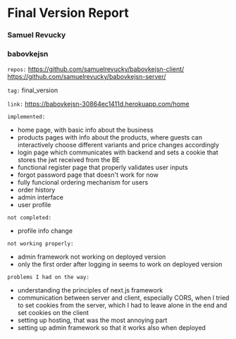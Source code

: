 # Final Version Report
### Samuel Revucky
### babovkejsn

`repos:` https://github.com/samuelrevucky/babovkejsn-client/ https://github.com/samuelrevucky/babovkejsn-server/

`tag:` final_version

`link:` https://babovkejsn-30864ec1411d.herokuapp.com/home

`implemented:` 
- home page, with basic info about the business
- products pages with info about the products, where guests can interactively choose different variants and price changes accordingly
- login page which communicates with backend and sets a cookie that stores the jwt received from the BE
- functional register page that properly validates user inputs
- forgot password page that doesn't work for now
- fully funcional ordering mechanism for users
- order history
- admin interface
- user profile

`not completed:`
- profile info change

`not working properly:`
- admin framework not working on deployed version
- only the first order after logging in seems to work on deployed version

`problems I had on the way:`
- understanding the principles of next.js framework
- communication between server and client, especially CORS, when I tried to set cookies from the server, which I had to leave alone in the end and set cookies on the client
- setting up hosting, that was the most annoying part
- setting up admin framework so that it works also when deployed

